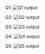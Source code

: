 Q1: ![Q1 output](https://github.com/iamrayyan1/OOP/assets/142688529/7a9a38c0-f3cc-4c9e-a12e-bbec765bbf18)

Q2: ![Q2 output](https://github.com/iamrayyan1/OOP/assets/142688529/95580cc6-487a-4bae-a850-3ec9794fe12d)

Q3: ![Q3 output](https://github.com/iamrayyan1/OOP/assets/142688529/bcb84097-bc79-4c64-b87a-2495ff89609e)

Q4: ![Q4 output](https://github.com/iamrayyan1/OOP/assets/142688529/1ad55859-89fc-412a-b5ea-dc4d40268635)

Q5: ![Q5 output](https://github.com/iamrayyan1/OOP/assets/142688529/5dea7685-8d15-4ac3-b268-d536264a57b1)
